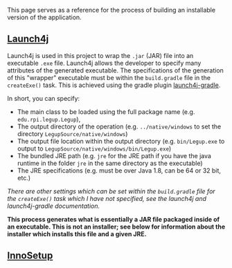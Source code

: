 This page serves as a reference for the process of building an installable version of the application. 

## [Launch4j](http://launch4j.sourceforge.net/docs.html)

Launch4j is used in this project to wrap the `.jar` (JAR) file into an executable `.exe` file. Launch4j allows the developer to specify many attributes of the generated executable. The specifications of the generation of this "wrapper" executable must be within the `build.gradle` file in the `createExe()` task. This is achieved using the gradle plugin [launch4j-gradle](https://github.com/TheBoegl/gradle-launch4j).

In short, you can specify:
- The main class to be loaded using the full package name (e.g. `edu.rpi.legup.Legup`), 
- The output directory of the operation (e.g. `../native/windows` to set the directory `LegupSource/native/windows`)
- The output file location within the output directory (e.g. `bin/Legup.exe` to output to `LegupSource/native/windows/bin/Legup.exe`)
- The bundled JRE path (e.g. `jre` for the JRE path if you have the java runtime in the folder `jre` in the same directory as the executable)
- The JRE specifications (e.g. must be over Java 1.8, can be 64 or 32 bit, etc.)

*There are other settings which can be set within the `build.gradle` file for the `createExe()` task which I have not specified, see the launch4j and launch4j-gradle documentation.*

**This process generates what is essentially a JAR file packaged inside of an executable. This is not an installer; see below for information about the installer which installs this file and a given JRE.**

## [InnoSetup](https://jrsoftware.org/ishelp/)